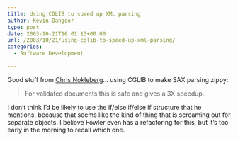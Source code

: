 ```yaml
---
title: Using CGLIB to speed up XML parsing
author: Kevin Dangoor
type: post
date: 2003-10-21T16:01:13+00:00
url: /2003/10/21/using-cglib-to-speed-up-xml-parsing/
categories:
  - Software Development

---
```

Good stuff from [Chris Nokleberg][1]&#8230; using CGLIB to make SAX parsing zippy:

> For validated documents this is safe and gives a 3X speedup.

I don&#8217;t think I&#8217;d be likely to use the if/else if/else if structure that he mentions, because that seems like the kind of thing that is screaming out for separate objects. I believe Fowler even has a refactoring for this, but it&#8217;s too early in the morning to recall which one.

 [1]: http://sixlegs.com/blog/java/optimizing-xml-parsing.html "Root Beer"